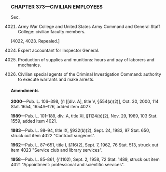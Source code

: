 ### **CHAPTER 373—CIVILIAN EMPLOYEES** ###

Sec.

4021. Army War College and United States Army Command and General Staff College: civilian faculty members.

[4022, 4023. Repealed.]

4024. Expert accountant for Inspector General.

4025. Production of supplies and munitions: hours and pay of laborers and mechanics.

4027. Civilian special agents of the Criminal Investigation Command: authority to execute warrants and make arrests.

#### Amendments ####

**2000**—Pub. L. 106–398, §1 [[div. A], title V, §554(a)(2)], Oct. 30, 2000, 114 Stat. 1654, 1654A–126, added item 4027.

**1989**—Pub. L. 101–189, div. A, title XI, §1124(b)(2), Nov. 29, 1989, 103 Stat. 1559, added item 4021.

**1983**—Pub. L. 98–94, title IX, §932(b)(2), Sept. 24, 1983, 97 Stat. 650, struck out item 4022 "Contract surgeons".

**1962**—Pub. L. 87–651, title I, §116(2), Sept. 7, 1962, 76 Stat. 513, struck out item 4023 "Service club and library services".

**1958**—Pub. L. 85–861, §1(102), Sept. 2, 1958, 72 Stat. 1489, struck out item 4021 "Appointment: professional and scientific services".